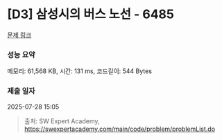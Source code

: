 # [D3] 삼성시의 버스 노선 - 6485 

[문제 링크](https://swexpertacademy.com/main/code/problem/problemDetail.do?contestProbId=AWczm7QaACgDFAWn) 

### 성능 요약

메모리: 61,568 KB, 시간: 131 ms, 코드길이: 544 Bytes

### 제출 일자

2025-07-28 15:05



> 출처: SW Expert Academy, https://swexpertacademy.com/main/code/problem/problemList.do